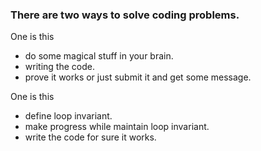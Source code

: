 ### There are two ways to solve coding problems.
One is this
- do some magical stuff in your brain.
- writing the code.
- prove it works or just submit it and get some message.

One is this
- define loop invariant.
- make progress while maintain loop invariant.
- write the code for sure it works.
